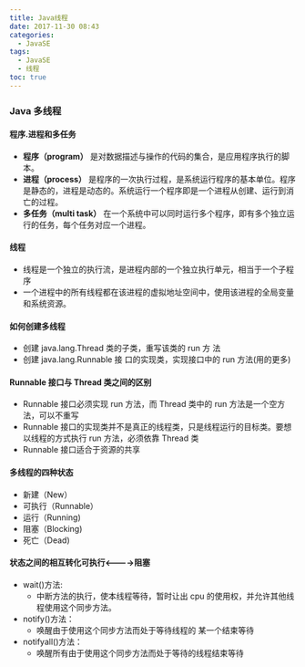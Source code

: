 ```yaml
---
title: Java线程
date: 2017-11-30 08:43
categories:
  - JavaSE
tags:
  - JavaSE
  - 线程
toc: true
---
```


### Java 多线程

#### 程序.进程和多任务

- **程序（program）** 是对数据描述与操作的代码的集合，是应用程序执行的脚本。
- **进程（process）** 是程序的一次执行过程，是系统运行程序的基本单位。程序是静态的，进程是动态的。系统运行一个程序即是一个进程从创建、运行到消亡的过程。
- **多任务（multi task）** 在一个系统中可以同时运行多个程序，即有多个独立运行的任务，每个任务对应一个进程。

#### 线程

- 线程是一个独立的执行流，是进程内部的一个独立执行单元，相当于一个子程序
- 一个进程中的所有线程都在该进程的虚拟地址空间中，使用该进程的全局变量和系统资源。

#### 如何创建多线程

- 创建 java.lang.Thread 类的子类，重写该类的 run 方 法
- 创建 java.lang.Runnable 接 口的实现类，实现接口中的 run 方法(用的更多)

#### Runnable 接口与 Thread 类之间的区别

- Runnable 接口必须实现 run 方法，而 Thread 类中的 run 方法是一个空方法，可以不重写
- Runnable 接口的实现类并不是真正的线程类，只是线程运行的目标类。要想以线程的方式执行 run 方法，必须依靠 Thread 类
- Runnable 接口适合于资源的共享

#### 多线程的四种状态

- 新建（New）
- 可执行（Runnable）
- 运行（Running)
- 阻塞（Blocking)
- 死亡（Dead)

#### 状态之间的相互转化可执行<---->阻塞

- wait()方法:
  - 中断方法的执行，使本线程等待，暂时让出 cpu 的使用权，并允许其他线程使用这个同步方法。
- notify()方法：
  - 唤醒由于使用这个同步方法而处于等待线程的 某一个结束等待
- notifyall()方法：
  - 唤醒所有由于使用这个同步方法而处于等待的线程结束等待
